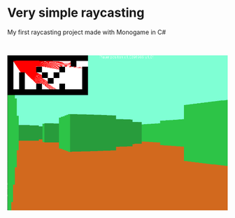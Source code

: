 # Very simple raycasting
My first raycasting project made with Monogame in C#

<br>

![My Image](Images/preview.png)
